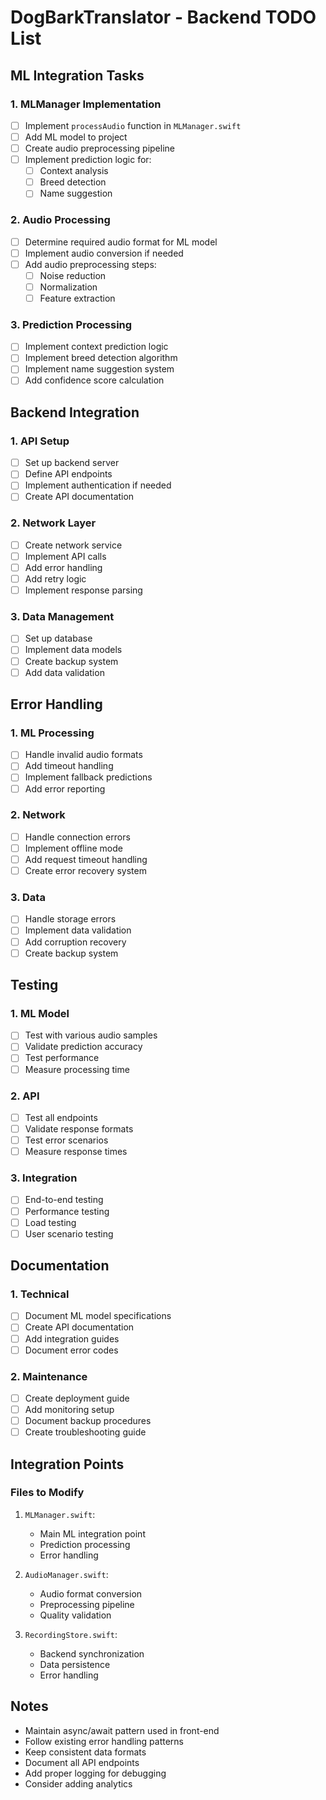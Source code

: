 # DogBarkTranslator - Backend TODO List

## ML Integration Tasks

### 1. MLManager Implementation
- [ ] Implement `processAudio` function in `MLManager.swift`
- [ ] Add ML model to project
- [ ] Create audio preprocessing pipeline
- [ ] Implement prediction logic for:
  - [ ] Context analysis
  - [ ] Breed detection
  - [ ] Name suggestion

### 2. Audio Processing
- [ ] Determine required audio format for ML model
- [ ] Implement audio conversion if needed
- [ ] Add audio preprocessing steps:
  - [ ] Noise reduction
  - [ ] Normalization
  - [ ] Feature extraction

### 3. Prediction Processing
- [ ] Implement context prediction logic
- [ ] Implement breed detection algorithm
- [ ] Implement name suggestion system
- [ ] Add confidence score calculation

## Backend Integration

### 1. API Setup
- [ ] Set up backend server
- [ ] Define API endpoints
- [ ] Implement authentication if needed
- [ ] Create API documentation

### 2. Network Layer
- [ ] Create network service
- [ ] Implement API calls
- [ ] Add error handling
- [ ] Add retry logic
- [ ] Implement response parsing

### 3. Data Management
- [ ] Set up database
- [ ] Implement data models
- [ ] Create backup system
- [ ] Add data validation

## Error Handling

### 1. ML Processing
- [ ] Handle invalid audio formats
- [ ] Add timeout handling
- [ ] Implement fallback predictions
- [ ] Add error reporting

### 2. Network
- [ ] Handle connection errors
- [ ] Implement offline mode
- [ ] Add request timeout handling
- [ ] Create error recovery system

### 3. Data
- [ ] Handle storage errors
- [ ] Implement data validation
- [ ] Add corruption recovery
- [ ] Create backup system

## Testing

### 1. ML Model
- [ ] Test with various audio samples
- [ ] Validate prediction accuracy
- [ ] Test performance
- [ ] Measure processing time

### 2. API
- [ ] Test all endpoints
- [ ] Validate response formats
- [ ] Test error scenarios
- [ ] Measure response times

### 3. Integration
- [ ] End-to-end testing
- [ ] Performance testing
- [ ] Load testing
- [ ] User scenario testing

## Documentation

### 1. Technical
- [ ] Document ML model specifications
- [ ] Create API documentation
- [ ] Add integration guides
- [ ] Document error codes

### 2. Maintenance
- [ ] Create deployment guide
- [ ] Add monitoring setup
- [ ] Document backup procedures
- [ ] Create troubleshooting guide

## Integration Points

### Files to Modify
1. `MLManager.swift`:
   - Main ML integration point
   - Prediction processing
   - Error handling

2. `AudioManager.swift`:
   - Audio format conversion
   - Preprocessing pipeline
   - Quality validation

3. `RecordingStore.swift`:
   - Backend synchronization
   - Data persistence
   - Error handling

## Notes
- Maintain async/await pattern used in front-end
- Follow existing error handling patterns
- Keep consistent data formats
- Document all API endpoints
- Add proper logging for debugging
- Consider adding analytics 
